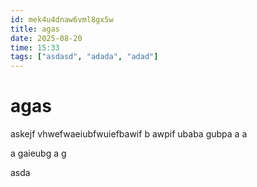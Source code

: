 ```yaml
---
id: mek4u4dnaw6vml8gx5w
title: agas
date: 2025-08-20
time: 15:33
tags: ["asdasd", "adada", "adad"]
---
```


# agas

askejf vhwefwaeiubfwuiefbawif b awpif ubaba gubpa 
a
a


a gaieubg a g

asda
